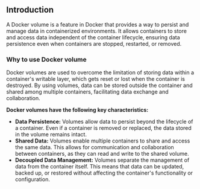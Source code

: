 ## Introduction

A Docker volume is a feature in Docker that provides a way to persist and manage data in containerized environments. It allows containers to store and access data independent of the container lifecycle, ensuring data persistence even when containers are stopped, restarted, or removed.

### Why to use Docker volume

Docker volumes are used to overcome the limitation of storing data within a container's writable layer, which gets reset or lost when the container is destroyed. By using volumes, data can be stored outside the container and shared among multiple containers, facilitating data exchange and collaboration.

**Docker volumes have the following key characteristics:**

- **Data Persistence:** Volumes allow data to persist beyond the lifecycle of a container. Even if a container is removed or replaced, the data stored in the volume remains intact.
- **Shared Data:** Volumes enable multiple containers to share and access the same data. This allows for communication and collaboration between containers, as they can read and write to the shared volume.
- **Decoupled Data Management:** Volumes separate the management of data from the container itself. This means that data can be updated, backed up, or restored without affecting the container's functionality or configuration.